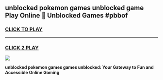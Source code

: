 
## unblocked pokemon games unblocked game Play Online 👋 Unblocked Games #pbbof
<h3>
<a href="https://premium.freeplayer.one?title=unblocked_pokemon_games&ref=21F">CLICK TO PLAY</a></h3>
<hr>

<h3>
<a href="https://premium.freeplayer.one?title=unblocked_pokemon_games&ref=21F">CLICK 2 PLAY</a>
  
</h3>

<a href="https://premium.freeplayer.one?title=unblocked_pokemon_games&ref=21F/"><img src="https://clearcache.store/games.png"></a>


**unblocked pokemon games games unblocked: Your Gateway to Fun and Accessible Online Gaming**
